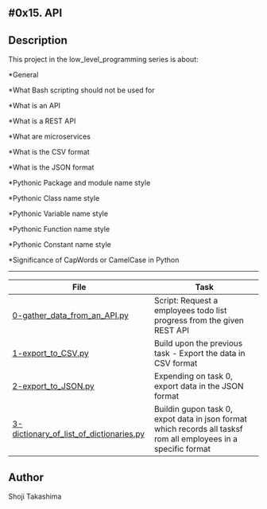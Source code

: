 #0x15. API
---
## Description

This project in the low_level_programming series is about:

*General

*What Bash scripting should not be used for

*What is an API

*What is a REST API

*What are microservices

*What is the CSV format

*What is the JSON format

*Pythonic Package and module name style

*Pythonic Class name style

*Pythonic Variable name style

*Pythonic Function name style

*Pythonic Constant name style

*Significance of CapWords or CamelCase in Python

---
File|Task
---|---
[0-gather_data_from_an_API.py](./0-gather_data_from_an_API.py) | Script: Request a employees todo list progress from the given REST API
[1-export_to_CSV.py](./1-export_to_CSV.py) | Build upon the previous task - Export the data in CSV format
[2-export_to_JSON.py](./2-export_to_JSON.py) | Expending on task 0, export data in the JSON format
[3-dictionary_of_list_of_dictionaries.py](./3-dictionary_of_list_of_dictionaries.py) | Buildin gupon task 0, expot data in json format which records all tasksf rom all employees in a specific format

## Author
 Shoji Takashima
